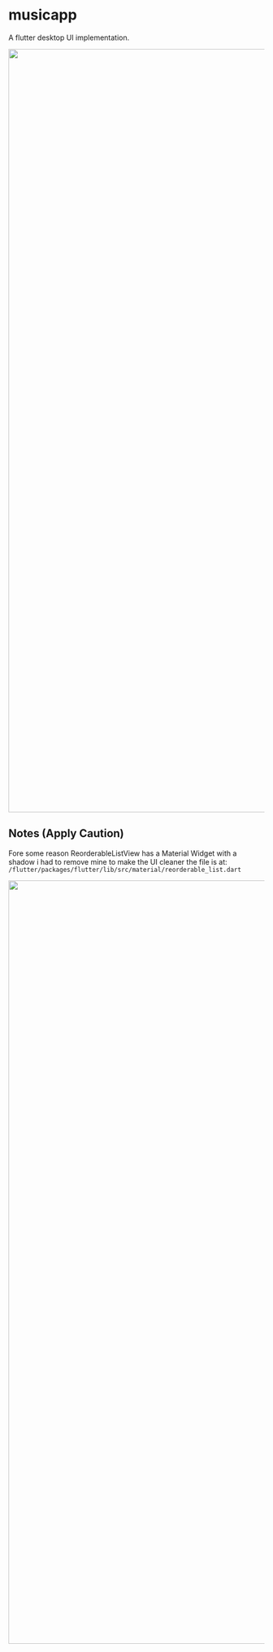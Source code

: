 # musicapp

A flutter desktop UI implementation.

<p float="left">
  <img src="https://raw.githubusercontent.com/Zfinix/musicapp/master/screenshot/splash.gif" width="1500" />
  
## Notes (Apply Caution)
Fore some reason ReorderableListView has a Material Widget with a shadow i had to remove mine to make the UI cleaner the file is at:
    ```
    /flutter/packages/flutter/lib/src/material/reorderable_list.dart
    ```
<p float="left">
  <img src="https://raw.githubusercontent.com/Zfinix/musicapp/master/screenshot/splash.png" width="1500" />
